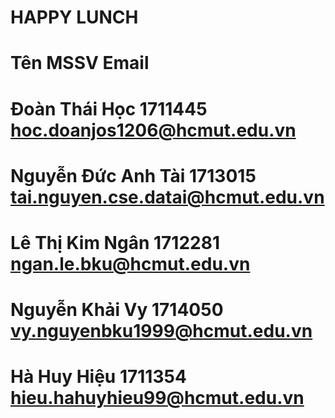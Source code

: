 #
#     HAPPY LUNCH
#
# Tên                 MSSV     Email
# Đoàn Thái Học	      1711445	 hoc.doanjos1206@hcmut.edu.vn 
# Nguyễn Đức Anh Tài	1713015	 tai.nguyen.cse.datai@hcmut.edu.vn
# Lê Thị Kim Ngân	    1712281	 ngan.le.bku@hcmut.edu.vn 
# Nguyễn Khải Vy	    1714050	 vy.nguyenbku1999@hcmut.edu.vn 
# Hà Huy Hiệu	        1711354	 hieu.hahuyhieu99@hcmut.edu.vn 
